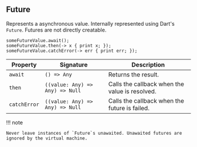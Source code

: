 ## Future

Represents a asynchronous value. Internally represented using Dart's `Future`. Futures are not directly creatable.

```title="Example"
someFutureValue.await();
someFutureValue.then(-> x { print x; });
someFutureValue.catchError(-> err { print err; });
```

| Property     | Signature                       | Description                                    |
| ------------ | ------------------------------- | ---------------------------------------------- |
| `await`      | `() => Any`                     | Returns the result.                            |
| `then`       | `((value: Any) => Any) => Null` | Calls the callback when the value is resolved. |
| `catchError` | `((value: Any) => Any) => Null` | Calls the callback when the future is failed.  |

!!! note

    Never leave instances of `Future`s unawaited. Unawaited futures are ignored by the virtual machine.
